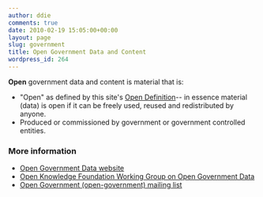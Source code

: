 ```yaml
---
author: ddie
comments: true
date: 2010-02-19 15:05:00+00:00
layout: page
slug: government
title: Open Government Data and Content
wordpress_id: 264
---
```


**Open** government data and content is material that is:

  * "Open" as defined by this site's [Open Definition](/od/{{site.od_current_version}}/en/)-- in essence material (data) is open if it can be freely used, reused and redistributed by anyone.
  * Produced or commissioned by government or government controlled entities.

### More information

  * [Open Government Data website](http://opengovernmentdata.org/)
  * [Open Knowledge Foundation Working Group on Open Government Data](http://wiki.okfn.org/wg/government)
  * [Open Government (open-government) mailing list](http://lists.okfn.org/mailman/listinfo/open-government)
